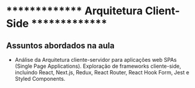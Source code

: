 # ************* Arquitetura Client-Side *************

## Assuntos abordados na aula

- Análise da Arquitetura cliente-servidor para aplicações web SPAs (Single Page Applications). Exploração de frameworks cliente-side, incluindo React, Next.js, Redux, React Router, React Hook Form, Jest e Styled Components.
